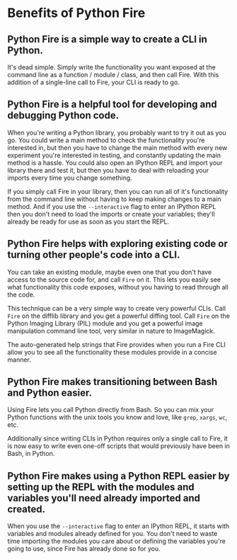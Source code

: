 # Benefits of Python Fire

## Python Fire is a simple way to create a CLI in Python. <a name="simple-cli"></a>

It's dead simple. Simply write the functionality you want exposed at the command
line as a function / module / class, and then call Fire. With this addition of a
single-line call to Fire, your CLI is ready to go.


## Python Fire is a helpful tool for developing and debugging Python code. <a name="debugging"></a>

When you're writing a Python library, you probably want to try it out as you go.
You could write a main method to check the functionality you're interested in,
but then you have to change the main method with every new experiment you're
interested in testing, and constantly updating the main method is a hassle.
You could also open an IPython REPL and import your library there and test it,
but then you have to deal with reloading your imports every time you change
something.

If you simply call Fire in your library, then you can run all of it's
functionality from the command line without having to keep making changes to
a main method. And if you use the `--interactive` flag to enter an IPython REPL
then you don't need to load the imports or create your variables; they'll
already be ready for use as soon as you start the REPL.


## Python Fire helps with exploring existing code or turning other people's code into a CLI. <a name="exploring"></a>

You can take an existing module, maybe even one that you don't have access to
the source code for, and call `Fire` on it. This lets you easily see what
functionality this code exposes, without you having to read through all the
code.

This technique can be a very simple way to create very powerful CLIs. Call
`Fire` on the difflib library and you get a powerful diffing tool. Call `Fire`
on the Python Imaging Library (PIL) module and you get a powerful image
manipulation command line tool, very similar in nature to ImageMagick.

The auto-generated help strings that Fire provides when you run a Fire CLI
allow you to see all the functionality these modules provide in a concise
manner.


## Python Fire makes transitioning between Bash and Python easier. <a name="bash"></a>

Using Fire lets you call Python directly from Bash. So you can mix your Python
functions with the unix tools you know and love, like `grep`, `xargs`, `wc`,
etc.

Additionally since writing CLIs in Python requires only a single call to Fire,
it is now easy to write even one-off scripts that would previously have been in
Bash, in Python.


## Python Fire makes using a Python REPL easier by setting up the REPL with the modules and variables you'll need already imported and created. <a name="repl"></a>

When you use the `--interactive` flag to enter an IPython REPL, it starts with
variables and modules already defined for you. You don't need to waste time
importing the modules you care about or defining the variables you're going to
use, since Fire has already done so for you.
